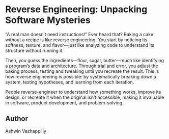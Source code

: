 <!-- BEGIN TITLE -->
# Reverse Engineering: Unpacking Software Mysteries
<!-- END TITLE -->

<!-- BEGIN BODY -->
“A real man doesn’t need instructions!” Ever heard that? Baking a cake without a recipe is like reverse engineering. You start by noticing its softness, texture, and flavor—just like analyzing code to understand its structure without running it.

Then, you guess the ingredients—flour, sugar, butter—much like identifying a program’s data and architecture. Through trial and error, you adjust the baking process, testing and tweaking until you recreate the result. This is how reverse engineering is possible: by systematically breaking down a system, testing hypotheses, and learning from each iteration.

People reverse-engineer to understand how something works, improve its design, or recreate it when the original isn’t accessible, making it invaluable in software, product development, and problem-solving.
<!-- END BODY -->

## Author
<!-- BEGIN AUTHOR -->
Ashwin Vazhappilly
<!-- END AUTHOR -->
